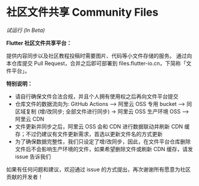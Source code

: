 # 社区文件共享 Community Files

_试运行 (In Beta)_

**Flutter 社区文件共享平台：**

提供内容同步以及社区教程投稿时需要图片、代码等小文件存储的服务。
通过向本仓库提交 Pull Request，合并之后即可部署到 files.flutter-io.cn，下简称「文件平台」。

**特别说明：**

- 请自行确保文件合法合规，并且个人拥有使用权之后再向文件平台提交
- 仓库文件的数据流向为: GitHub Actions --> 阿里云 OSS 专用 bucket --> 同区域复制 (增/改同步; 全部文件进行同步) -> 阿里云 OSS 生产环境 OSS --> 阿里云 CDN
- 文件更新并同步之后，阿里云 OSS 会和 CDN 进行数据联动并刷新 CDN 缓存；不过仍建议有文件更新需求，首选以更新文件名的方式更新
- 为了确保数据完整性，我们只设定了增/改同步，因此，在文件平台仓库删除文件后不会影响生产环境的文件，如果希望删除文件或刷新 CDN 缓存，请发 issue 告诉我们

如果有任何问题和建议，欢迎通过 issue 的方式提出，再次谢谢所有愿意为社区贡献的开发者！
